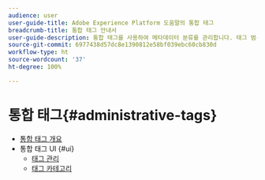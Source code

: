 ```yaml
---
audience: user
user-guide-title: Adobe Experience Platform 도움말의 통합 태그
breadcrumb-title: 통합 태그 안내서
user-guide-description: 통합 태그를 사용하여 메타데이터 분류를 관리합니다. 태그 범주 및 태그를 만드는 방법에 대해 알아보십시오.
source-git-commit: 6977438d57dc8e1390812e58bf039ebc60cb830d
workflow-type: ht
source-wordcount: '37'
ht-degree: 100%

---
```



# 통합 태그{#administrative-tags}

* [통합 태그 개요](overview.md)
* 통합 태그 UI {#ui}
   * [태그 관리](ui/managing-tags.md)
   * [태그 카테고리](ui/tags-categories.md)
